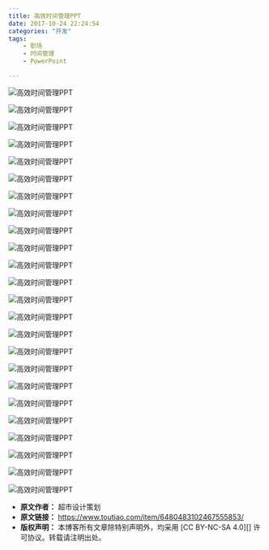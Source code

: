 ```yaml
---
title: 高效时间管理PPT
date: 2017-10-24 22:24:54
categories: "开发"
tags:
	- 职场
	- 时间管理
	- PowerPoint

---
```


![高效时间管理PPT][PPT]

![高效时间管理PPT][PPT 1]

![高效时间管理PPT][PPT 2]

![高效时间管理PPT][PPT 3]

![高效时间管理PPT][PPT 4]

![高效时间管理PPT][PPT 5]

![高效时间管理PPT][PPT 6]

![高效时间管理PPT][PPT 7]

![高效时间管理PPT][PPT 8]

![高效时间管理PPT][PPT 9]

![高效时间管理PPT][PPT 10]

![高效时间管理PPT][PPT 11]

![高效时间管理PPT][PPT 12]

![高效时间管理PPT][PPT 13]

![高效时间管理PPT][PPT 14]

![高效时间管理PPT][PPT 15]

![高效时间管理PPT][PPT 16]

![高效时间管理PPT][PPT 17]

![高效时间管理PPT][PPT 18]

![高效时间管理PPT][PPT 19]

![高效时间管理PPT][PPT 20]

![高效时间管理PPT][PPT 21]

![高效时间管理PPT][PPT 22]

![高效时间管理PPT][PPT 23]


[PPT]: static/resources/crawler/UI7Z-ZUNN-NYUE.jpg
[PPT 1]: static/resources/crawler/7VME-NU3A-7ZVE.jpg
[PPT 2]: static/resources/crawler/UIR2-MZEA-BEFB.jpg
[PPT 3]: static/resources/crawler/U3AR-MZJY-IIAY.jpg
[PPT 4]: static/resources/crawler/NQUB-R3NU-MFIA.jpg
[PPT 5]: static/resources/crawler/3UA3-E2QR-YUBE.jpg
[PPT 6]: static/resources/crawler/YVJN-YRQZ-NMVE.jpg
[PPT 7]: static/resources/crawler/RQRQ-6FM3-MIJJ.jpg
[PPT 8]: static/resources/crawler/IFBY-BEYR-Q7F3.jpg
[PPT 9]: static/resources/crawler/EUMV-7Z63-A2MN.jpg
[PPT 10]: static/resources/crawler/AFMN-QAEI-FBNY.jpg
[PPT 11]: static/resources/crawler/EJII-BIBV-MNAN.jpg
[PPT 12]: static/resources/crawler/AJBM-BRBB-6FQY.jpg
[PPT 13]: static/resources/crawler/MBFV-M3QY-MIUF.jpg
[PPT 14]: static/resources/crawler/JR2Y-ZRAV-VI6J.jpg
[PPT 15]: static/resources/crawler/RMUN-RBVM-VRBB.jpg
[PPT 16]: static/resources/crawler/VMZZ-J3A2-EJYB.jpg
[PPT 17]: static/resources/crawler/MII2-AJQ6-JMQU.jpg
[PPT 18]: static/resources/crawler/BRAQ-FZYA-VI6R.jpg
[PPT 19]: static/resources/crawler/B3IV-YY7J-IYUU.jpg
[PPT 20]: static/resources/crawler/NQBF-N2ZB-A22U.jpg
[PPT 21]: static/resources/crawler/QRFB-VRIY-EZIY.jpg
[PPT 22]: static/resources/crawler/IIAE-IQFN-JU6J.jpg
[PPT 23]: static/resources/crawler/Z6NN-BU6N-YUYQ.jpg
 *  **原文作者：** 超市设计策划
 *  **原文链接：** https://www.toutiao.com/item/6480483102467555853/
 *  **版权声明：** 本博客所有文章除特别声明外，均采用 [CC BY-NC-SA 4.0][] 许可协议。转载请注明出处。
